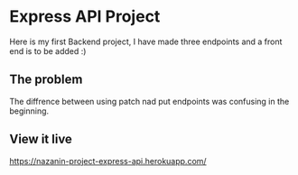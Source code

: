 # Express API Project

Here is my first Backend project, I have made three endpoints and a front end is to be added :)

## The problem

The diffrence between using patch nad put endpoints was confusing in the beginning.

## View it live

https://nazanin-project-express-api.herokuapp.com/
